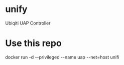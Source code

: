 # unify
Ubiqiti UAP Controller

# Use this repo
docker run -d --privileged --name uap --net=host unifi
